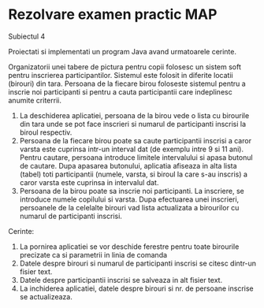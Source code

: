 Rezolvare examen practic MAP
============================

Subiectul 4

Proiectati si implementati un program Java avand urmatoarele cerinte.

Organizatorii unei tabere de pictura pentru copii folosesc un sistem soft pentru inscrierea participantilor.
Sistemul este folosit in diferite locatii (birouri) din tara. Persoana de la fiecare birou foloseste sistemul
pentru a inscrie noi participanti si pentru a cauta participantii care indeplinesc anumite criterrii.

1. La deschiderea aplicatiei, persoana de la birou vede o lista cu birourile din tara unde se pot face inscrieri si numarul de participanti inscrisi la biroul respectiv.
2. Persoana de la fiecare birou poate sa caute participantii inscrisi a caror varsta este cuprinsa intr-un interval dat (de exemplu intre 9 si 11 ani).
Pentru cautare, persoana introduce limitele intervalului si apasa butonul de cautare. Dupa apasarea butonului, aplicatia afiseaza in alta lista (tabel) toti
participantii (numele, varsta, si biroul la care s-au inscris) a caror varsta este cuprinsa in intervalul dat.
3. Persoana de la birou poate sa inscrie  noi participanti. La inscriere, se introduce numele copilului si varsta.
Dupa efectuarea unei inscrieri, persoanele de la celelalte birouri vad lista actualizata a birourilor cu numarul de
participanti inscrisi.

Cerinte:
1. La pornirea aplicatiei se vor deschide ferestre pentru toate birourile precizate ca si parametrii in linia de comanda
2. Datele despre birouri si numarul de participanti inscrisi se citesc dintr-un fisier text.
3. Datele despre participantii inscrisi se salveaza in alt fisier text.
4. La inchiderea aplicatiei, datele despre birouri si nr. de persoane inscrise se actualizeaza. 
